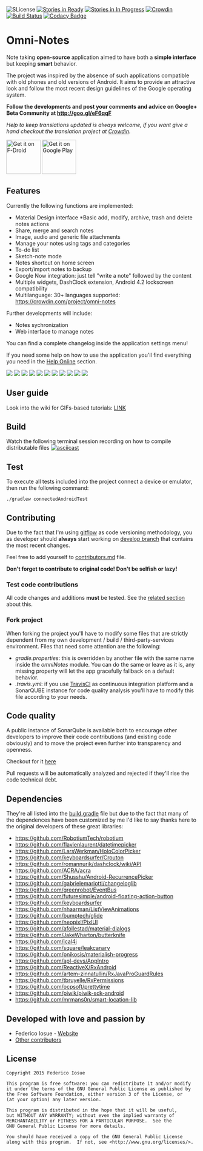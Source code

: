 ![SLicense](https://img.shields.io/badge/License-GPLv3-red.svg)
[![Stories in Ready](https://badge.waffle.io/federicoiosue/Omni-Notes.png?label=ready&title=Ready)](https://waffle.io/federicoiosue/Omni-Notes)
[![Stories in In Progress](https://badge.waffle.io/federicoiosue/Omni-Notes.png?label=In%20Progress&title=InProgress)](https://waffle.io/federicoiosue/Omni-Notes)
[![Crowdin](https://d322cqt584bo4o.cloudfront.net/omni-notes/localized.png)](https://crowdin.com/project/omni-notes)
[![Build Status](https://travis-ci.org/federicoiosue/Omni-Notes.svg?branch=develop)](https://travis-ci.org/federicoiosue/Omni-Notes)
[![Codacy Badge](https://api.codacy.com/project/badge/Grade/8ade707d00ef468fa79d3f6b622444b5)](https://www.codacy.com/app/federico-iosue/Omni-Notes?utm_source=github.com&amp;utm_medium=referral&amp;utm_content=federicoiosue/Omni-Notes&amp;utm_campaign=Badge_Grade)


Omni-Notes
==========

Note taking <b>open-source</b> application aimed to have both a <b>simple interface</b> but keeping <b>smart</b> behavior.

The project was inspired by the absence of such applications compatible with old phones and old versions of Android. It aims to provide an attractive look and follow the most recent design guidelines of the Google operating system.

**Follow the developments and post your comments and advice on Google+ Beta Community at http://goo.gl/eF6qqF**

*Help to keep translations updated is always welcome, if you want give a hand checkout the translation project at [Crowdin][2].*

<a href="https://f-droid.org/repository/browse/?fdid=it.feio.android.alarmmemo.foss" target="_blank">
<img src="https://f-droid.org/badge/get-it-on.png" alt="Get it on F-Droid" height="90"/></a>
<a href="https://play.google.com/store/apps/details?id=it.feio.android.alarmmemo" target="_blank">
<img src="https://play.google.com/intl/en_us/badges/images/generic/en-play-badge.png" alt="Get it on Google Play" height="90"/></a>

## Features

Currently the following functions are implemented:

* Material Design interface
  *Basic add, modify, archive, trash and delete notes actions
* Share, merge and search notes
* Image, audio and generic file attachments
* Manage your notes using tags and categories
* To-do list
* Sketch-note mode
* Notes shortcut on home screen
* Export/import notes to backup
* Google Now integration: just tell "write a note" followed by the content
* Multiple widgets, DashClock extension, Android 4.2 lockscreen compatibility
* Multilanguage: 30+ languages supported: https://crowdin.com/project/omni-notes


Further developments will include:

* Notes sychronization
* Web interface to manage notes

You can find a complete changelog inside the application settings menu!

If you need some help on how to use the application you'll find everything you need in the [Help Online](etc/help/help.md) section.

![](https://raw.githubusercontent.com/federicoiosue/Omni-Notes/develop/etc/play_store_pics/02.png)
![](https://raw.githubusercontent.com/federicoiosue/Omni-Notes/develop/etc/play_store_pics/03.png)
![](https://raw.githubusercontent.com/federicoiosue/Omni-Notes/develop/etc/play_store_pics/04.png)
![](https://raw.githubusercontent.com/federicoiosue/Omni-Notes/develop/etc/play_store_pics/05.png)
![](https://raw.githubusercontent.com/federicoiosue/Omni-Notes/develop/etc/play_store_pics/06.png)
![](https://raw.githubusercontent.com/federicoiosue/Omni-Notes/develop/etc/play_store_pics/07.png)
![](https://raw.githubusercontent.com/federicoiosue/Omni-Notes/develop/etc/play_store_pics/08.png)
![](https://raw.githubusercontent.com/federicoiosue/Omni-Notes/develop/etc/play_store_pics/09.png)
![](https://raw.githubusercontent.com/federicoiosue/Omni-Notes/develop/etc/play_store_pics/10.png)
![](https://raw.githubusercontent.com/federicoiosue/Omni-Notes/develop/etc/play_store_pics/11.png)
![](https://raw.githubusercontent.com/federicoiosue/Omni-Notes/develop/etc/play_store_pics/12.png)

## User guide

Look into the wiki for GIFs-based tutorials: [LINK](https://github.com/federicoiosue/Omni-Notes/wiki)

## Build

Watch the following terminal session recording on how to compile distributable files
[![asciicast](https://asciinema.org/a/102898.png)](https://asciinema.org/a/102898)

## Test

To execute all tests included into the project connect a device or emulator, then run the following command:

```shell
./gradlew connectedAndroidTest
```

## Contributing

Due to the fact that I'm using [gitflow](https://github.com/nvie/gitflow) as code versioning methodology, you as developer should **always** start working on [develop branch](https://github.com/federicoiosue/Omni-Notes/tree/develop) that contains the most recent changes.

Feel free to add yourself to [contributors.md](https://github.com/federicoiosue/Omni-Notes/blob/develop/contributors.md) file.

**Don't forget to contribute to original code! Don't be selfish or lazy!**

### Test code contributions

All code changes and additions **must** be tested.
See the [related section](#test) about this.

### Fork project

When forking the project you'll have to modify some files that are strictly dependent from my own development / build / third-party-services environment. Files that need some attention are the following:

- *gradle.properties*: this is overridden by another file with the same name inside the *omniNotes* module. You can do the same or leave as it is, any missing property will let the app gracefully fallback on a default behavior.
- *.travis.yml*: if you use [TravisCI](https://travis-ci.org/) as continuous integration platform and a SonarQUBE instance for code quality analysis you'll have to modify this file according to your needs.

## Code quality

A public instance of SonarQube is available both to encourage other developers to improve their code contributions (and existing code obviously) and to move the project even further into transparency and openness.

Checkout for it [here](https://sonarcloud.io/dashboard?id=omni-notes)

Pull requests will be automatically analyzed and rejected if they'll rise the code technical debt.

## Dependencies

They're all listed into the [build.gradle](https://github.com/federicoiosue/Omni-Notes/blob/develop/omniNotes/build.gradle) file but due to the fact that many of the dependences have been customized by me I'd like to say thanks here to the original developers of these great libraries:

* https://github.com/RobotiumTech/robotium
* https://github.com/flavienlaurent/datetimepicker
* https://github.com/LarsWerkman/HoloColorPicker
* https://github.com/keyboardsurfer/Crouton
* https://github.com/romannurik/dashclock/wiki/API
* https://github.com/ACRA/acra
* https://github.com/Shusshu/Android-RecurrencePicker
* https://github.com/gabrielemariotti/changeloglib
* https://github.com/greenrobot/EventBus
* https://github.com/futuresimple/android-floating-action-button
* https://github.com/keyboardsurfer
* https://github.com/nhaarman/ListViewAnimations
* https://github.com/bumptech/glide
* https://github.com/neopixl/PixlUI
* https://github.com/afollestad/material-dialogs
* https://github.com/JakeWharton/butterknife
* https://github.com/ical4j
* https://github.com/square/leakcanary
* https://github.com/pnikosis/materialish-progress
* https://github.com/apl-devs/AppIntro
* https://github.com/ReactiveX/RxAndroid
* https://github.com/artem-zinnatullin/RxJavaProGuardRules
* https://github.com/tbruyelle/RxPermissions
* https://github.com/ocpsoft/prettytime
* https://github.com/piwik/piwik-sdk-android
* https://github.com/mrmans0n/smart-location-lib



## Developed with love and passion by


* Federico Iosue - [Website](http://www.iosue.it/federico)
* [Other contributors](https://github.com/federicoiosue/Omni-Notes/blob/master/contributors.md)



## License


    Copyright 2015 Federico Iosue

    This program is free software: you can redistribute it and/or modify
    it under the terms of the GNU General Public License as published by
    the Free Software Foundation, either version 3 of the License, or
    (at your option) any later version.
    
    This program is distributed in the hope that it will be useful,
    but WITHOUT ANY WARRANTY; without even the implied warranty of
    MERCHANTABILITY or FITNESS FOR A PARTICULAR PURPOSE.  See the
    GNU General Public License for more details.
    
    You should have received a copy of the GNU General Public License
    along with this program.  If not, see <http://www.gnu.org/licenses/>.



[2]: https://crowdin.net/project/omni-notes/
